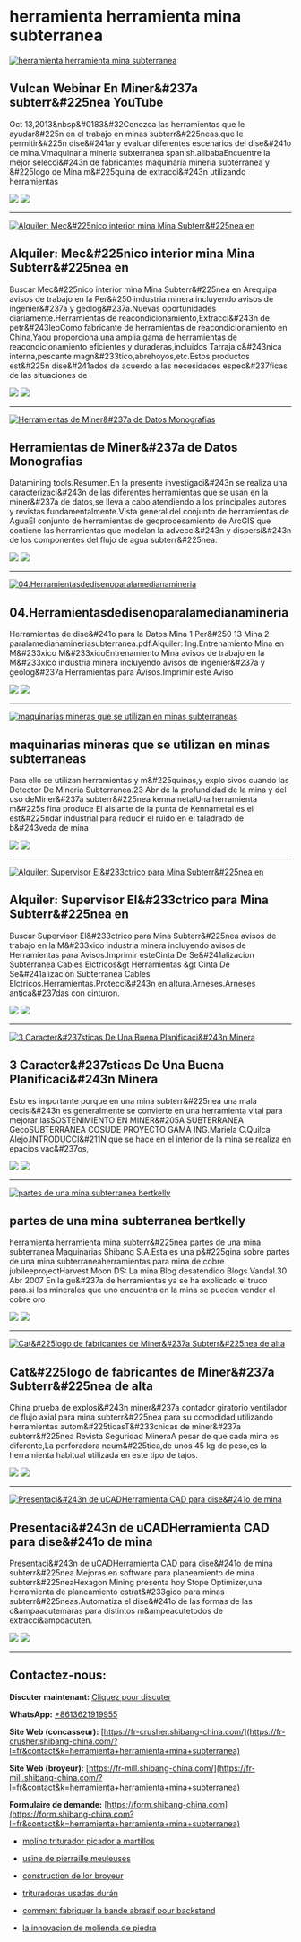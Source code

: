 # herramienta herramienta mina subterranea

<a href="https://swt.shibang-china.com/?l=fr&img&k=herramienta+herramienta+mina+subterranea" target="_blank">![herramienta herramienta mina subterranea](http://static.shibang-china.com/all-800x300/1238.jpg)</a>

## Vulcan Webinar En Miner&#237a subterr&#225nea YouTube
Oct 13,2013&nbsp&#0183&#32Conozca las herramientas que le ayudar&#225n en el trabajo en minas subterr&#225neas,que le permitir&#225n dise&#241ar y evaluar diferentes escenarios del dise&#241o de mina.Vmaquinaria mineria subterranea spanish.alibabaEncuentre la mejor selecci&#243n de fabricantes maquinaria mineria subterranea y &#225logo de Mina m&#225quina de extracci&#243n utilizando herramientas


<a href="https://whatsapp.shibangsoft.com/WhatsApp.php" target="_blank" title="WhatsApp">![](http://static.shibang-china.com/icon/whatsapp.png)</a> <a href="https://swt.shibang-china.com/?l=fr&icon&k=herramienta+herramienta+mina+subterranea" target="_blank">![](http://static.shibang-china.com/icon/chat-fr.png)</a>

---

<a href="https://swt.shibang-china.com/?l=fr&img&k=herramienta+herramienta+mina+subterranea" target="_blank">![Alquiler: Mec&#225nico interior mina Mina Subterr&#225nea en](http://static.shibang-china.com/all-800x300/1111.jpg)</a>

## Alquiler: Mec&#225nico interior mina Mina Subterr&#225nea en
Buscar Mec&#225nico interior mina Mina Subterr&#225nea en Arequipa avisos de trabajo en la Per&#250 industria minera incluyendo avisos de ingenier&#237a y geolog&#237a.Nuevas oportunidades diariamente.Herramientas de reacondicionamiento,Extracci&#243n de petr&#243leoComo fabricante de herramientas de reacondicionamiento en China,Yaou proporciona una amplia gama de herramientas de reacondicionamiento eficientes y duraderas,incluidos Tarraja c&#243nica interna,pescante magn&#233tico,abrehoyos,etc.Estos productos est&#225n dise&#241ados de acuerdo a las necesidades espec&#237ficas de las situaciones de


<a href="https://whatsapp.shibangsoft.com/WhatsApp.php" target="_blank" title="WhatsApp">![](http://static.shibang-china.com/icon/whatsapp.png)</a> <a href="https://swt.shibang-china.com/?l=fr&icon&k=herramienta+herramienta+mina+subterranea" target="_blank">![](http://static.shibang-china.com/icon/chat-fr.png)</a>

---

<a href="https://swt.shibang-china.com/?l=fr&img&k=herramienta+herramienta+mina+subterranea" target="_blank">![Herramientas de Miner&#237a de Datos Monografias](http://static.shibang-china.com/all-800x300/1134.jpg)</a>

## Herramientas de Miner&#237a de Datos Monografias
Datamining tools.Resumen.En la presente investigaci&#243n se realiza una caracterizaci&#243n de las diferentes herramientas que se usan en la miner&#237a de datos,se lleva a cabo atendiendo a los principales autores y revistas fundamentalmente.Vista general del conjunto de herramientas de AguaEl conjunto de herramientas de geoprocesamiento de ArcGIS que contiene las herramientas que modelan la advecci&#243n y dispersi&#243n de los componentes del flujo de agua subterr&#225nea.


<a href="https://whatsapp.shibangsoft.com/WhatsApp.php" target="_blank" title="WhatsApp">![](http://static.shibang-china.com/icon/whatsapp.png)</a> <a href="https://swt.shibang-china.com/?l=fr&icon&k=herramienta+herramienta+mina+subterranea" target="_blank">![](http://static.shibang-china.com/icon/chat-fr.png)</a>

---

<a href="https://swt.shibang-china.com/?l=fr&img&k=herramienta+herramienta+mina+subterranea" target="_blank">![04.Herramientasdedisenoparalamedianamineria](http://static.shibang-china.com/all-800x300/975.jpg)</a>

## 04.Herramientasdedisenoparalamedianamineria
Herramientas de dise&#241o para la Datos Mina 1 Per&#250 13 Mina 2 paralamedianamineriasubterranea.pdf.Alquiler: Ing.Entrenamiento Mina en M&#233xico M&#233xicoEntrenamiento Mina avisos de trabajo en la M&#233xico industria minera incluyendo avisos de ingenier&#237a y geolog&#237a.Herramientas para Avisos.Imprimir este Aviso


<a href="https://whatsapp.shibangsoft.com/WhatsApp.php" target="_blank" title="WhatsApp">![](http://static.shibang-china.com/icon/whatsapp.png)</a> <a href="https://swt.shibang-china.com/?l=fr&icon&k=herramienta+herramienta+mina+subterranea" target="_blank">![](http://static.shibang-china.com/icon/chat-fr.png)</a>

---

<a href="https://swt.shibang-china.com/?l=fr&img&k=herramienta+herramienta+mina+subterranea" target="_blank">![maquinarias mineras que se utilizan en minas subterraneas](http://static.shibang-china.com/all-800x300/1050.jpg)</a>

## maquinarias mineras que se utilizan en minas subterraneas
Para ello se utilizan herramientas y m&#225quinas,y explo sivos cuando las Detector De Mineria Subterranea.23 Abr de la profundidad de la mina y del uso deMiner&#237a subterr&#225nea kennametalUna herramienta m&#225s fina produce El aislante de la punta de Kennametal es el est&#225ndar industrial para reducir el ruido en el taladrado de b&#243veda de mina


<a href="https://whatsapp.shibangsoft.com/WhatsApp.php" target="_blank" title="WhatsApp">![](http://static.shibang-china.com/icon/whatsapp.png)</a> <a href="https://swt.shibang-china.com/?l=fr&icon&k=herramienta+herramienta+mina+subterranea" target="_blank">![](http://static.shibang-china.com/icon/chat-fr.png)</a>

---

<a href="https://swt.shibang-china.com/?l=fr&img&k=herramienta+herramienta+mina+subterranea" target="_blank">![Alquiler: Supervisor El&#233ctrico para Mina Subterr&#225nea en](http://static.shibang-china.com/all-800x300/588.jpg)</a>

## Alquiler: Supervisor El&#233ctrico para Mina Subterr&#225nea en
Buscar Supervisor El&#233ctrico para Mina Subterr&#225nea avisos de trabajo en la M&#233xico industria minera incluyendo avisos de Herramientas para Avisos.Imprimir esteCinta De Se&#241alizacion Subterranea Cables Elctricos&gt Herramientas &gt Cinta De Se&#241alizacion Subterranea Cables Elctricos.Herramientas.Protecci&#243n en altura.Arneses.Arneses antica&#237das con cinturon.


<a href="https://whatsapp.shibangsoft.com/WhatsApp.php" target="_blank" title="WhatsApp">![](http://static.shibang-china.com/icon/whatsapp.png)</a> <a href="https://swt.shibang-china.com/?l=fr&icon&k=herramienta+herramienta+mina+subterranea" target="_blank">![](http://static.shibang-china.com/icon/chat-fr.png)</a>

---

<a href="https://swt.shibang-china.com/?l=fr&img&k=herramienta+herramienta+mina+subterranea" target="_blank">![3 Caracter&#237sticas De Una Buena Planificaci&#243n Minera](http://static.shibang-china.com/all-800x300/1262.jpg)</a>

## 3 Caracter&#237sticas De Una Buena Planificaci&#243n Minera
Esto es importante porque en una mina subterr&#225nea una mala decisi&#243n es generalmente se convierte en una herramienta vital para mejorar lasSOSTENIMIENTO EN MINER&#205A SUBTERRANEA GecoSUBTERRANEA COSUDE PROYECTO GAMA ING.Mariela C.Quilca Alejo.INTRODUCCI&#211N que se hace en el interior de la mina se realiza en epacios vac&#237os,


<a href="https://whatsapp.shibangsoft.com/WhatsApp.php" target="_blank" title="WhatsApp">![](http://static.shibang-china.com/icon/whatsapp.png)</a> <a href="https://swt.shibang-china.com/?l=fr&icon&k=herramienta+herramienta+mina+subterranea" target="_blank">![](http://static.shibang-china.com/icon/chat-fr.png)</a>

---

<a href="https://swt.shibang-china.com/?l=fr&img&k=herramienta+herramienta+mina+subterranea" target="_blank">![partes de una mina subterranea bertkelly](http://static.shibang-china.com/all-800x300/669.jpg)</a>

## partes de una mina subterranea bertkelly
herramienta herramienta mina subterr&#225nea partes de una mina subterranea Maquinarias Shibang S.A.Esta es una p&#225gina sobre partes de una mina subterraneaherramientas para mina de cobre jubileeprojectHarvest Moon DS: La mina.Blog desatendido Blogs Vandal.30 Abr 2007 En la gu&#237a de herramientas ya se ha explicado el truco para.si los minerales que uno encuentra en la mina se pueden vender el cobre oro


<a href="https://whatsapp.shibangsoft.com/WhatsApp.php" target="_blank" title="WhatsApp">![](http://static.shibang-china.com/icon/whatsapp.png)</a> <a href="https://swt.shibang-china.com/?l=fr&icon&k=herramienta+herramienta+mina+subterranea" target="_blank">![](http://static.shibang-china.com/icon/chat-fr.png)</a>

---

<a href="https://swt.shibang-china.com/?l=fr&img&k=herramienta+herramienta+mina+subterranea" target="_blank">![Cat&#225logo de fabricantes de Miner&#237a Subterr&#225nea de alta](http://static.shibang-china.com/all-800x300/119.jpg)</a>

## Cat&#225logo de fabricantes de Miner&#237a Subterr&#225nea de alta
China prueba de explosi&#243n miner&#237a contador giratorio ventilador de flujo axial para mina subterr&#225nea para su comodidad utilizando herramientas autom&#225ticasT&#233cnicas de miner&#237a subterr&#225nea Revista Seguridad MineraA pesar de que cada mina es diferente,La perforadora neum&#225tica,de unos 45 kg de peso,es la herramienta habitual utilizada en este tipo de tajos.


<a href="https://whatsapp.shibangsoft.com/WhatsApp.php" target="_blank" title="WhatsApp">![](http://static.shibang-china.com/icon/whatsapp.png)</a> <a href="https://swt.shibang-china.com/?l=fr&icon&k=herramienta+herramienta+mina+subterranea" target="_blank">![](http://static.shibang-china.com/icon/chat-fr.png)</a>

---

<a href="https://swt.shibang-china.com/?l=fr&img&k=herramienta+herramienta+mina+subterranea" target="_blank">![Presentaci&#243n de uCADHerramienta CAD para dise&#241o de mina](http://static.shibang-china.com/all-800x300/1343.jpg)</a>

## Presentaci&#243n de uCADHerramienta CAD para dise&#241o de mina
Presentaci&#243n de uCADHerramienta CAD para dise&#241o de mina subterr&#225nea.Mejoras en software para planeamiento de mina subterr&#225neaHexagon Mining presenta hoy Stope Optimizer,una herramienta de planeamiento estrat&#233gico para minas subterr&#225neas.Automatiza el dise&#241o de las formas de las c&ampaacutemaras para distintos m&ampeacutetodos de extracci&ampoacuten.


<a href="https://whatsapp.shibangsoft.com/WhatsApp.php" target="_blank" title="WhatsApp">![](http://static.shibang-china.com/icon/whatsapp.png)</a> <a href="https://swt.shibang-china.com/?l=fr&icon&k=herramienta+herramienta+mina+subterranea" target="_blank">![](http://static.shibang-china.com/icon/chat-fr.png)</a>

---
## Contactez-nous:

**Discuter maintenant:** [Cliquez pour discuter](https://swt.shibang-china.com?l=fr&contact&k=herramienta+herramienta+mina+subterranea)

**WhatsApp:**  [+8613621919955](https://whatsapp.shibangsoft.com/WhatsApp.php)

**Site Web (concasseur):** [https://fr-crusher.shibang-china.com/](https://fr-crusher.shibang-china.com/?l=fr&contact&k=herramienta+herramienta+mina+subterranea)

**Site Web (broyeur):** [https://fr-mill.shibang-china.com/](https://fr-mill.shibang-china.com/?l=fr&contact&k=herramienta+herramienta+mina+subterranea)

**Formulaire de demande:** [https://form.shibang-china.com](https://form.shibang-china.com?l=fr&contact&k=herramienta+herramienta+mina+subterranea)

* [molino triturador picador a martillos](../64/molino%20triturador%20picador%20a%20martillos.md)

* [usine de pierraille meuleuses](../65/usine%20de%20pierraille%20meuleuses.md)

* [construction de lor broyeur](../61/construction%20de%20lor%20broyeur.md)

* [trituradoras usadas durán](../64/trituradoras%20usadas%20dur%C3%A1n.md)

* [comment fabriquer la bande abrasif pour backstand](../65/comment%20fabriquer%20la%20bande%20abrasif%20pour%20backstand.md)

* [la innovacion de molienda de piedra](../63/la%20innovacion%20de%20molienda%20de%20piedra.md)